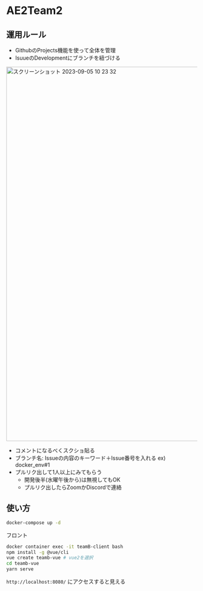 # AE2Team2
## 運用ルール
- GithubのProjects機能を使って全体を管理
- IsuueのDevelopmentにブランチを紐づける
<img width="985" alt="スクリーンショット 2023-09-05 10 23 32" src="https://github.com/NKotani/AE2Team2/assets/82433118/f4f099b8-b0bc-4379-b24b-86dab03b301a">

- コメントになるべくスクショ貼る
- ブランチ名: Issueの内容のキーワード＋Issue番号を入れる ex) docker_env#1
- プルリク出して1人以上にみてもらう
  - 開発後半(水曜午後から)は無視してもOK
  - プルリク出したらZoomかDiscordで連絡

## 使い方
```bash
docker-compose up -d
```
フロント
```bash
docker container exec -it teamB-client bash
npm install -g @vue/cli
vue create teamb-vue # vue2を選択
cd teamb-vue
yarn serve
```
`http://localhost:8080/` にアクセスすると見える
